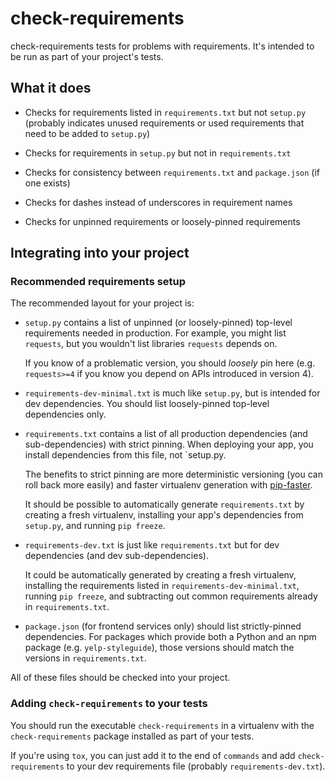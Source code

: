 check-requirements
========

check-requirements tests for problems with requirements. It's intended to be
run as part of your project's tests.


## What it does

* Checks for requirements listed in `requirements.txt` but not `setup.py`
  (probably indicates unused requirements or used requirements that need to be
  added to `setup.py`)

* Checks for requirements in `setup.py` but not in `requirements.txt`

* Checks for consistency between `requirements.txt` and `package.json` (if one
  exists)

* Checks for dashes instead of underscores in requirement names

* Checks for unpinned requirements or loosely-pinned requirements


## Integrating into your project
### Recommended requirements setup

The recommended layout for your project is:

* `setup.py` contains a list of unpinned (or loosely-pinned) top-level
  requirements needed in production. For example, you might list `requests`,
  but you wouldn't list libraries `requests` depends on.

  If you know of a problematic version, you should *loosely* pin here (e.g.
  `requests>=4` if you know you depend on APIs introduced in version 4).

* `requirements-dev-minimal.txt` is much like `setup.py`, but is intended for
  dev dependencies. You should list loosely-pinned top-level dependencies only.

* `requirements.txt` contains a list of all production dependencies (and
  sub-dependencies) with strict pinning. When deploying your app, you install
  dependencies from this file, not `setup.py.

  The benefits to strict pinning are more deterministic versioning (you can
  roll back more easily) and faster virtualenv generation with
  [pip-faster](https://github.com/Yelp/pip-faster).

  It should be possible to automatically generate `requirements.txt` by
  creating a fresh virtualenv, installing your app's dependencies from
  `setup.py`, and running `pip freeze`.

* `requirements-dev.txt` is just like `requirements.txt` but for dev
  dependencies (and dev sub-dependencies).

  It could be automatically generated by creating a fresh virtualenv,
  installing the requirements listed in `requirements-dev-minimal.txt`, running
  `pip freeze`, and subtracting out common requirements already in
  `requirements.txt`.

* `package.json` (for frontend services only) should list strictly-pinned
  dependencies. For packages which provide both a Python and an npm package
  (e.g. `yelp-styleguide`), those versions should match the versions in
  `requirements.txt`.

All of these files should be checked into your project.


### Adding `check-requirements` to your tests

You should run the executable `check-requirements` in a virtualenv with the
`check-requirements` package installed as part of your tests.

If you're using `tox`, you can just add it to the end of `commands` and add
`check-requirements` to your dev requirements file (probably
`requirements-dev.txt`).
